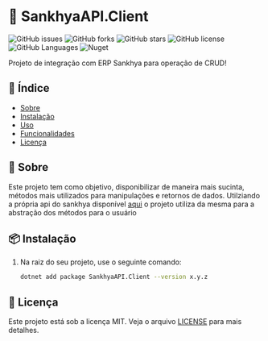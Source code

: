 # 👜 SankhyaAPI.Client

![GitHub issues](https://img.shields.io/github/issues/SamuelGFDias/SankhyaAPI)
![GitHub forks](https://img.shields.io/github/forks/SamuelGFDias/SankhyaAPI)
![GitHub stars](https://img.shields.io/github/stars/SamuelGFDias/SankhyaAPI)
![GitHub license](https://img.shields.io/github/license/SamuelGFDias/SankhyaAPI)
![GitHub Languages](https://img.shields.io/github/languages/top/SamuelGFDias/SankhyaAPI)
![Nuget](https://img.shields.io/nuget/v/SankhyaAPI.Client)

Projeto de integração com ERP Sankhya para operação de CRUD!

## 📑 Índice
- [Sobre](#-sobre)
- [Instalação](#-instalacao)
- [Uso](#-uso)
- [Funcionalidades](#-funcionalidades)
- [Licença](#-licenca)

## 🚀 Sobre
Este projeto tem como objetivo, disponibilizar de maneira mais sucinta, métodos mais utilizados para manipulações e retornos de dados. Utilziando a própria api do sankhya disponível [aqui](https://developer.sankhya.com.br/reference/api-de-integra%C3%A7%C3%B5es-sankhya)
o projeto utiliza da mesma para a abstração dos métodos para o usuário

## 📦 Instalação
1. Na raiz do seu projeto, use o seguinte comando:
   ```bash
   dotnet add package SankhyaAPI.Client --version x.y.z

## 📄 Licença
Este projeto está sob a licença MIT. Veja o arquivo [LICENSE](LICENSE.txt) para mais detalhes.
